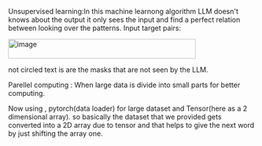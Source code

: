 Unsupervised learning:In this machine learnong algorithm LLM doesn't knows about the output it only sees the input and find a perfect relation
                      between looking over the patterns.
Input target pairs:

  <img width="381" height="40" alt="image" src="https://github.com/user-attachments/assets/0753e36a-d084-4161-9a7a-9474cc56e5bc" />

  not circled text is are the masks that are not seen by the LLM.


Parellel computing : When large data is divide into small parts for better computing.

Now using , pytorch(data loader) for large dataset and Tensor(here as a 2 dimensional array).
so basically the dataset that we provided gets converted into a 2D array due to tensor and that helps to give the next word by just shifting the array one. 
                      

